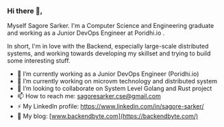 ### Hi there 👋,

Myself Sagore Sarker. I'm a Computer Science and Engineering graduate and working as a Junior DevOps Engineer at Poridhi.io .

In short, I'm in love with the Backend, especially large-scale distributed systems, and working towards developing my skillset and trying to build some interesting stuff.

- 🔭 I’m currently working as a Junior DevOps Engineer (Poridhi.io)
- 🔭 I’m currently working on microvm technology and distributed system
- 👯 I’m looking to collaborate on System Level Golang and Rust project
- 📫 How to reach me: sagoresarker.cse@gmail.com
- ⚡ My LinkedIn profile: https://www.linkedin.com/in/sagore-sarker/
- 💬 My blog: [www.backendbyte.com](https://backendbyte.com/)

<!--
**sagoresarker/sagoresarker** is a ✨ _special_ ✨ repository because its `README.md` (this file) appears on your GitHub profile.
[![Sagore's GitHub stats](https://github-readme-stats.vercel.app/api?username=sagoresarker)](https://github.com/anuraghazra/github-readme-stats)
Here are some ideas to get you started:

- 💬 My personal blog: www.backendbyte.com

- 🔭 I’m currently working on ...
- 🌱 I’m currently learning ...
- 👯 I’m looking to collaborate on ...
- 🤔 I’m looking for help with ...
- 💬 Ask me about ...
- 📫 How to reach me: ...
- 😄 Pronouns: ...
- ⚡ Fun fact: ...
-->
